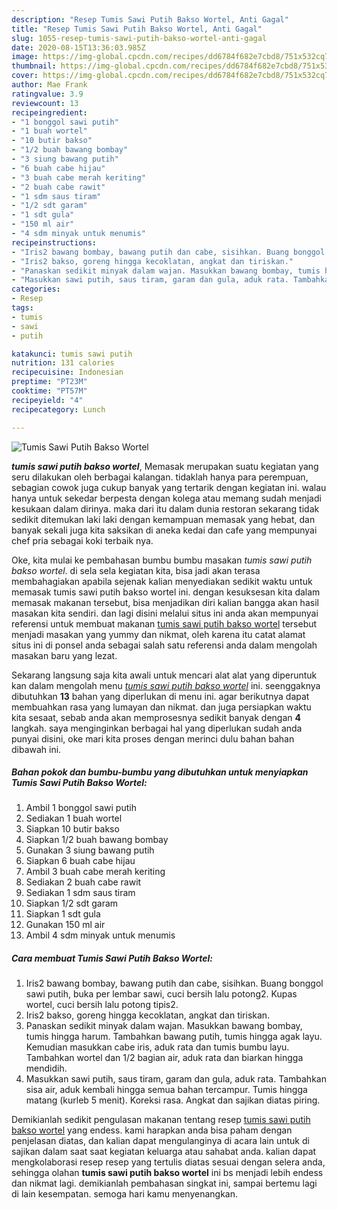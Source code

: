 ```yaml
---
description: "Resep Tumis Sawi Putih Bakso Wortel, Anti Gagal"
title: "Resep Tumis Sawi Putih Bakso Wortel, Anti Gagal"
slug: 1055-resep-tumis-sawi-putih-bakso-wortel-anti-gagal
date: 2020-08-15T13:36:03.985Z
image: https://img-global.cpcdn.com/recipes/dd6784f682e7cbd8/751x532cq70/tumis-sawi-putih-bakso-wortel-foto-resep-utama.jpg
thumbnail: https://img-global.cpcdn.com/recipes/dd6784f682e7cbd8/751x532cq70/tumis-sawi-putih-bakso-wortel-foto-resep-utama.jpg
cover: https://img-global.cpcdn.com/recipes/dd6784f682e7cbd8/751x532cq70/tumis-sawi-putih-bakso-wortel-foto-resep-utama.jpg
author: Mae Frank
ratingvalue: 3.9
reviewcount: 13
recipeingredient:
- "1 bonggol sawi putih"
- "1 buah wortel"
- "10 butir bakso"
- "1/2 buah bawang bombay"
- "3 siung bawang putih"
- "6 buah cabe hijau"
- "3 buah cabe merah keriting"
- "2 buah cabe rawit"
- "1 sdm saus tiram"
- "1/2 sdt garam"
- "1 sdt gula"
- "150 ml air"
- "4 sdm minyak untuk menumis"
recipeinstructions:
- "Iris2 bawang bombay, bawang putih dan cabe, sisihkan. Buang bonggol sawi putih, buka per lembar sawi, cuci bersih lalu potong2. Kupas wortel, cuci bersih lalu potong tipis2."
- "Iris2 bakso, goreng hingga kecoklatan, angkat dan tiriskan."
- "Panaskan sedikit minyak dalam wajan. Masukkan bawang bombay, tumis hingga harum. Tambahkan bawang putih, tumis hingga agak layu. Kemudian masukkan cabe iris, aduk rata dan tumis bumbu layu. Tambahkan wortel dan 1/2 bagian air, aduk rata dan biarkan hingga mendidih."
- "Masukkan sawi putih, saus tiram, garam dan gula, aduk rata. Tambahkan sisa air, aduk kembali hingga semua bahan tercampur. Tumis hingga matang (kurleb 5 menit). Koreksi rasa. Angkat dan sajikan diatas piring."
categories:
- Resep
tags:
- tumis
- sawi
- putih

katakunci: tumis sawi putih 
nutrition: 131 calories
recipecuisine: Indonesian
preptime: "PT23M"
cooktime: "PT57M"
recipeyield: "4"
recipecategory: Lunch

---
```



![Tumis Sawi Putih Bakso Wortel](https://img-global.cpcdn.com/recipes/dd6784f682e7cbd8/751x532cq70/tumis-sawi-putih-bakso-wortel-foto-resep-utama.jpg)

<b><i>tumis sawi putih bakso wortel</i></b>, Memasak merupakan suatu kegiatan yang seru dilakukan oleh berbagai kalangan. tidaklah hanya para perempuan, sebagian cowok juga cukup banyak yang tertarik dengan kegiatan ini. walau hanya untuk sekedar berpesta dengan kolega atau memang sudah menjadi kesukaan dalam dirinya. maka dari itu dalam dunia restoran sekarang tidak sedikit ditemukan laki laki dengan kemampuan memasak yang hebat, dan banyak sekali juga kita saksikan di aneka kedai dan cafe yang mempunyai chef pria sebagai koki terbaik nya.



Oke, kita mulai ke pembahasan bumbu bumbu masakan <i>tumis sawi putih bakso wortel</i>. di sela sela kegiatan kita, bisa jadi akan terasa membahagiakan apabila sejenak kalian menyediakan sedikit waktu untuk memasak tumis sawi putih bakso wortel ini. dengan kesuksesan kita dalam memasak makanan tersebut, bisa menjadikan diri kalian bangga akan hasil masakan kita sendiri. dan lagi disini melalui situs ini anda akan mempunyai referensi untuk membuat makanan <u>tumis sawi putih bakso wortel</u> tersebut menjadi masakan yang yummy dan nikmat, oleh karena itu catat alamat situs ini di ponsel anda sebagai salah satu referensi anda dalam mengolah masakan baru yang lezat.


Sekarang langsung saja kita awali untuk mencari alat alat yang diperuntuk kan dalam mengolah menu <u><i>tumis sawi putih bakso wortel</i></u> ini. seenggaknya dibutuhkan <b>13</b> bahan yang diperlukan di menu ini. agar berikutnya dapat membuahkan rasa yang lumayan dan nikmat. dan juga persiapkan waktu kita sesaat, sebab anda akan memprosesnya sedikit banyak dengan <b>4</b> langkah. saya menginginkan berbagai hal yang diperlukan sudah anda punyai disini, oke mari kita proses dengan merinci dulu bahan bahan dibawah ini.

<!--inarticleads1-->

##### Bahan pokok dan bumbu-bumbu yang dibutuhkan untuk menyiapkan Tumis Sawi Putih Bakso Wortel:

1. Ambil 1 bonggol sawi putih
1. Sediakan 1 buah wortel
1. Siapkan 10 butir bakso
1. Siapkan 1/2 buah bawang bombay
1. Gunakan 3 siung bawang putih
1. Siapkan 6 buah cabe hijau
1. Ambil 3 buah cabe merah keriting
1. Sediakan 2 buah cabe rawit
1. Sediakan 1 sdm saus tiram
1. Siapkan 1/2 sdt garam
1. Siapkan 1 sdt gula
1. Gunakan 150 ml air
1. Ambil 4 sdm minyak untuk menumis




<!--inarticleads2-->

##### Cara membuat Tumis Sawi Putih Bakso Wortel:

1. Iris2 bawang bombay, bawang putih dan cabe, sisihkan. Buang bonggol sawi putih, buka per lembar sawi, cuci bersih lalu potong2. Kupas wortel, cuci bersih lalu potong tipis2.
1. Iris2 bakso, goreng hingga kecoklatan, angkat dan tiriskan.
1. Panaskan sedikit minyak dalam wajan. Masukkan bawang bombay, tumis hingga harum. Tambahkan bawang putih, tumis hingga agak layu. Kemudian masukkan cabe iris, aduk rata dan tumis bumbu layu. Tambahkan wortel dan 1/2 bagian air, aduk rata dan biarkan hingga mendidih.
1. Masukkan sawi putih, saus tiram, garam dan gula, aduk rata. Tambahkan sisa air, aduk kembali hingga semua bahan tercampur. Tumis hingga matang (kurleb 5 menit). Koreksi rasa. Angkat dan sajikan diatas piring.




Demikianlah sedikit pengulasan makanan tentang resep <u>tumis sawi putih bakso wortel</u> yang endess. kami harapkan anda bisa paham dengan penjelasan diatas, dan kalian dapat mengulanginya di acara lain untuk di sajikan dalam saat saat kegiatan keluarga atau sahabat anda. kalian dapat mengkolaborasi resep resep yang tertulis diatas sesuai dengan selera anda, sehingga olahan <b>tumis sawi putih bakso wortel</b> ini bs menjadi lebih endess dan nikmat lagi. demikianlah pembahasan singkat ini, sampai bertemu lagi di lain kesempatan. semoga hari kamu menyenangkan.
